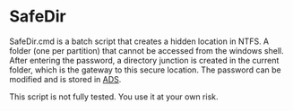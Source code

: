 # SafeDir

SafeDir.cmd is a batch script that creates a hidden location in NTFS.
A folder (one per partition) that cannot be accessed from the windows shell.
After entering the password, a directory junction is created in the current folder,
which is the gateway to this secure location. The password can be modified and is 
stored in [ADS](https://en.wikipedia.org/wiki/NTFS#Alternate_data_streams_(ADS)).

This script is not fully tested. You use it at your own risk.
